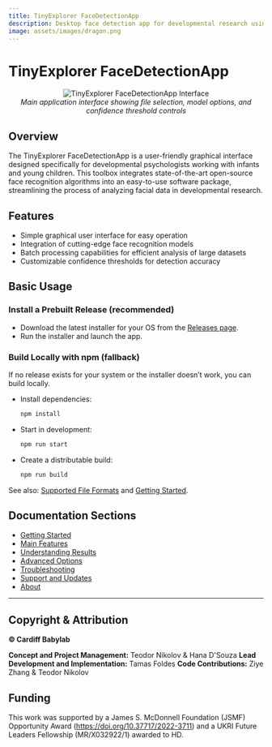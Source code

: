 ```yaml
---
title: TinyExplorer FaceDetectionApp
description: Desktop face detection app for developmental research using YOLO and RetinaFace. Batch processing with CSV exports and visual outputs.
image: assets/images/dragon.png
---
```


# TinyExplorer FaceDetectionApp

<div align="center">
  <img src="assets/screenshots/app-main-interface.png" alt="TinyExplorer FaceDetectionApp Interface" />
  <br>
  <em>Main application interface showing file selection, model options, and confidence threshold controls</em>
</div>

## Overview
The TinyExplorer FaceDetectionApp is a user-friendly graphical interface designed specifically for developmental psychologists working with infants and young children. This toolbox integrates state-of-the-art open-source face recognition algorithms into an easy-to-use software package, streamlining the process of analyzing facial data in developmental research.

## Features
- Simple graphical user interface for easy operation
- Integration of cutting-edge face recognition models
- Batch processing capabilities for efficient analysis of large datasets
- Customizable confidence thresholds for detection accuracy

## Basic Usage

### Install a Prebuilt Release (recommended)
- Download the latest installer for your OS from the [Releases page](https://github.com/cardiff-babylab/tinyexplorer-facedetectionapp/releases).
- Run the installer and launch the app.

### Build Locally with npm (fallback)
If no release exists for your system or the installer doesn’t work, you can build locally.

- Install dependencies:
  ```bash
  npm install
  ```
- Start in development:
  ```bash
  npm run start
  ```
- Create a distributable build:
  ```bash
  npm run build
  ```

See also: [Supported File Formats](main-features.md#supported-file-formats) and [Getting Started](getting-started.md).

## Documentation Sections

- [Getting Started](getting-started.md)
- [Main Features](main-features.md)
- [Understanding Results](understanding-results.md)
- [Advanced Options](advanced-options.md)
- [Troubleshooting](troubleshooting.md)
- [Support and Updates](support.md)
- [About](about.md)

---

## Copyright & Attribution

**© Cardiff Babylab**

**Concept and Project Management:** Teodor Nikolov & Hana D'Souza
**Lead Development and Implementation:** Tamas Foldes
**Code Contributions:** Ziye Zhang & Teodor Nikolov

## Funding

This work was supported by a James S. McDonnell Foundation (JSMF) Opportunity Award (https://doi.org/10.37717/2022-3711) and a UKRI Future Leaders Fellowship (MR/X032922/1) awarded to HD.
